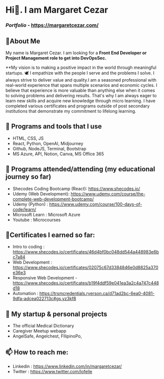 # Hi👋. I am Margaret Cezar

### _Portfolio_ - https://margaretcezar.com/

## 🔖About Me 

My name is Margaret Cezar.  I am looking for a **Front End Developer or Project Management role to get into DevOpsSec.**

**My  vision is to making a positive impact in the world through meaningful startups. 🕊️
I empathize with the people I serve and the problems I solve. I always strive to deliver value and quality.I am a seasoned professional with real-world experience that spans multiple scenarios and economic cycles. I believe that experience is more valuable than anything else when it comes to solving problems and delivering results. That's why I am always eager to learn new skills and acquire new knowledge through micro learning. I have completed various certificates and programs outside of post secondary institutions that demonstrate my commitment to lifelong learning. 

## 🌱 Programs and tools that I use
* HTML, CSS, JS 
* React, Python, OpenAI, Midjourney
* Github, NodeJS, Terminal, Bootstrap
* MS Azure, API, Notion, Canva, MS Office 365

## 🎒 Programs attended/attending (my educational journey so far)
* Shecodes Coding Bootcamp (React):  https://www.shecodes.io/
* Udemy (Web Development): https://www.udemy.com/course/the-complete-web-development-bootcamp/
* Udemy (Python) : https://www.udemy.com/course/100-days-of-code/learn/
* Microsoft Learn : Microsoft Azure
* Youtube : Microcourses

## 📑Certificates I earned so far:
* Intro to coding : https://www.shecodes.io/certificates/46d4bf0bc048dd544a448983e6bc7a84
* Web Development : https://www.shecodes.io/certificates/02075c67d3384846e0d8825a370e36e3
* Responsive Web Development  - https://www.shecodes.io/certificates/b19f4ddf59e041ea3a2c4a747c448d18
* Automation : https://trsmcredentials.ryerson.ca/d71ad2bc-6ea0-4081-9dfa-adcea022713c#gs.yz3kf8

## 🔭 My startup & personal projects 
* The official Medical Dictionary
* Caregiver Meetup webapp
* AngelSafe, Angelchest, FIlipinoPo, 

## 📫 How to reach me: 

* Linkedin : https://www.linkedin.com/in/margaretcezar/
* Twitter : https://www.twitter.com/lofelle


